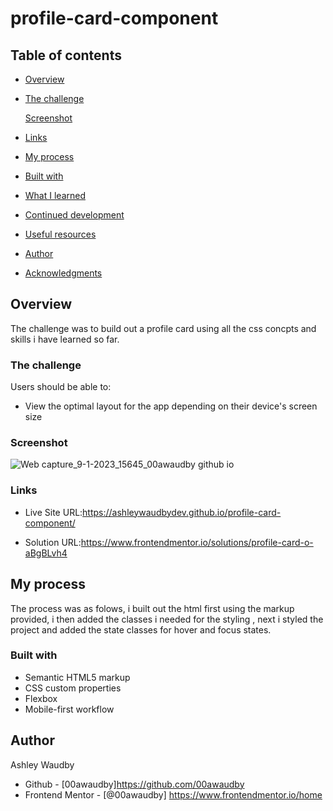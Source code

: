 # profile-card-component




## Table of contents

- [Overview](#overview)

- [The challenge](#the-challenge)
  
  [Screenshot](#screenshot)
  
- [Links](#links)
  
- [My process](#my-process)

- [Built with](#built-with)
  
- [What I learned](#what-i-learned)
  
  
- [Continued development](#continued-development)
  
- [Useful resources](#useful-resources)
  
- [Author](#author)

- [Acknowledgments](#acknowledgments)



## Overview

The challenge was to build out a  profile card using all the css concpts and skills i have learned so far.

### The challenge

Users should be able to:

- View the optimal layout for the app depending on their device's screen size



### Screenshot



![Web capture_9-1-2023_15645_00awaudby github io](https://user-images.githubusercontent.com/84845712/211231008-f5d6f99a-2a92-4677-b7aa-f54334c40161.jpeg)




### Links


- Live Site URL:https://ashleywaudbydev.github.io/profile-card-component/

- Solution URL:https://www.frontendmentor.io/solutions/profile-card-o-aBgBLvh4


## My process
The process was as folows, i built out the html first using the markup provided, i then added the classes i needed for the styling , next i styled the project and added the state classes for hover and focus states.



### Built with

- Semantic HTML5 markup
- CSS custom properties
- Flexbox
- Mobile-first workflow







## Author
Ashley Waudby
- Github - [00awaudby]https://github.com/00awaudby
- Frontend Mentor - [@00awaudby] https://www.frontendmentor.io/home





